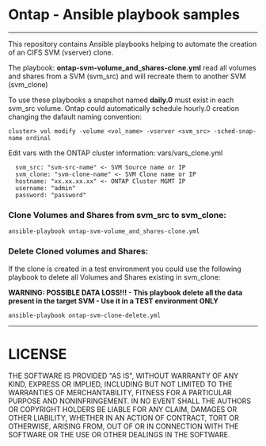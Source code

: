 # Ontap - Ansible playbook samples
----
This repository contains Ansible playbooks helping to automate the creation of an CIFS SVM (vserver) clone.

The playbook: **ontap-svm-volume_and_shares-clone.yml** read all volumes and shares from a SVM (svm_src) and will recreate them to another SVM (svm_clone)

To use these playbooks a snapshot named **daily.0** must exist in each svm_src volume.
Ontap could automatically schedule hourly.0 creation changing the dafault naming convention:
```
cluster> vol modify -volume <vol_name> -vserver <svm_src> -sched-snap-name ordinal
```

Edit vars with the ONTAP cluster information: vars/vars_clone.yml
```
  svm_src: "svm-src-name" <- SVM Source name or IP
  svm_clone: "svm-clone-name" <- SVM Clone name or IP
  hostname: "xx.xx.xx.xx" <- ONTAP Cluster MGMT IP
  username: "admin"
  password: "password"
```

### Clone Volumes and Shares from svm_src to svm_clone:
```
ansible-playbook ontap-svm-volume_and_shares-clone.yml
```

### Delete Cloned volumes and Shares:
If the clone is created in a test environment you could use the following playbook to delete all Volumes and Shares existing in svm_clone:

**WARNING: POSSIBLE DATA LOSS!!! - This playbook delete all the data present in the target SVM - Use it in a TEST environment ONLY**
```
ansible-playbook ontap-svm-clone-delete.yml
```

----
# LICENSE
THE SOFTWARE IS PROVIDED "AS IS", WITHOUT WARRANTY OF ANY KIND, EXPRESS OR IMPLIED, INCLUDING BUT NOT LIMITED TO THE WARRANTIES OF MERCHANTABILITY, FITNESS FOR A PARTICULAR PURPOSE AND NONINFRINGEMENT. IN NO EVENT SHALL THE AUTHORS OR COPYRIGHT HOLDERS BE LIABLE FOR ANY CLAIM, DAMAGES OR OTHER LIABILITY, WHETHER IN AN ACTION OF CONTRACT, TORT OR OTHERWISE, ARISING FROM, OUT OF OR IN CONNECTION WITH THE SOFTWARE OR THE USE OR OTHER DEALINGS IN THE SOFTWARE.
